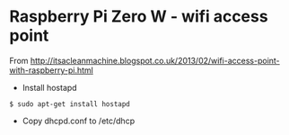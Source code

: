 # Raspberry Pi Zero W - wifi access point

From http://itsacleanmachine.blogspot.co.uk/2013/02/wifi-access-point-with-raspberry-pi.html

* Install hostapd

```
$ sudo apt-get install hostapd
```

* Copy dhcpd.conf to /etc/dhcp
